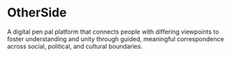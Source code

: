 # OtherSide
A digital pen pal platform that connects people with differing viewpoints to foster understanding and unity through guided, meaningful correspondence across social, political, and cultural boundaries.
